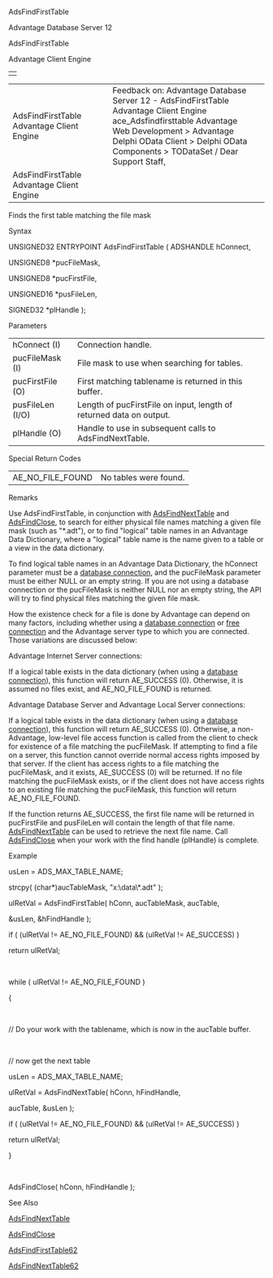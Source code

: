 AdsFindFirstTable




Advantage Database Server 12  

AdsFindFirstTable

Advantage Client Engine

|  |
| --- |
|  |

|  |  |  |  |  |
| --- | --- | --- | --- | --- |
| AdsFindFirstTable  Advantage Client Engine |  |  | Feedback on: Advantage Database Server 12 - AdsFindFirstTable Advantage Client Engine ace\_Adsfindfirsttable Advantage Web Development > Advantage Delphi OData Client > Delphi OData Components > TODataSet / Dear Support Staff, |  |
| AdsFindFirstTable  Advantage Client Engine |  |  |  |  |

Finds the first table matching the file mask

Syntax

UNSIGNED32 ENTRYPOINT AdsFindFirstTable ( ADSHANDLE hConnect,

UNSIGNED8 \*pucFileMask,

UNSIGNED8 \*pucFirstFile,

UNSIGNED16 \*pusFileLen,

SIGNED32 \*plHandle );

Parameters

|  |  |
| --- | --- |
| hConnect (I) | Connection handle. |
| pucFileMask (I) | File mask to use when searching for tables. |
| pucFirstFile (O) | First matching tablename is returned in this buffer. |
| pusFileLen (I/O) | Length of pucFirstFile on input, length of returned data on output. |
| plHandle (O) | Handle to use in subsequent calls to AdsFindNextTable. |

Special Return Codes

|  |  |
| --- | --- |
| AE\_NO\_FILE\_FOUND | No tables were found. |

Remarks

Use AdsFindFirstTable, in conjunction with [AdsFindNextTable](ace_adsfindnexttable.htm) and [AdsFindClose](ace_adsfindclose.htm), to search for either physical file names matching a given file mask (such as "\*.adt"), or to find "logical" table names in an Advantage Data Dictionary, where a "logical" table name is the name given to a table or a view in the data dictionary.

To find logical table names in an Advantage Data Dictionary, the hConnect parameter must be a [database connection](javascript:hhpopuplink.TextPopup(popid_465551922,FontFace,-1,-1,-1,-1)), and the pucFileMask parameter must be either NULL or an empty string. If you are not using a database connection or the pucFileMask is neither NULL nor an empty string, the API will try to find physical files matching the given file mask.

How the existence check for a file is done by Advantage can depend on many factors, including whether using a [database connection](javascript:hhpopuplink.TextPopup(popid_465551922,FontFace,-1,-1,-1,-1)) or [free connection](javascript:hhpopuplink.TextPopup(popid_7577555X,FontFace,-1,-1,-1,-1)) and the Advantage server type to which you are connected. Those variations are discussed below:

Advantage Internet Server connections:

If a logical table exists in the data dictionary (when using a [database connection](javascript:hhpopuplink.TextPopup(popid_465551922,FontFace,-1,-1,-1,-1))), this function will return AE\_SUCCESS (0). Otherwise, it is assumed no files exist, and AE\_NO\_FILE\_FOUND is returned.

Advantage Database Server and Advantage Local Server connections:

If a logical table exists in the data dictionary (when using a [database connection](javascript:hhpopuplink.TextPopup(popid_465551922,FontFace,-1,-1,-1,-1))), this function will return AE\_SUCCESS (0). Otherwise, a non-Advantage, low-level file access function is called from the client to check for existence of a file matching the pucFileMask. If attempting to find a file on a server, this function cannot override normal access rights imposed by that server. If the client has access rights to a file matching the pucFileMask, and it exists, AE\_SUCCESS (0) will be returned. If no file matching the pucFileMask exists, or if the client does not have access rights to an existing file matching the pucFileMask, this function will return AE\_NO\_FILE\_FOUND.

If the function returns AE\_SUCCESS, the first file name will be returned in pucFirstFile and pusFileLen will contain the length of that file name. [AdsFindNextTable](ace_adsfindnexttable.htm) can be used to retrieve the next file name. Call [AdsFindClose](ace_adsfindclose.htm) when your work with the find handle (plHandle) is complete.

Example

usLen = ADS\_MAX\_TABLE\_NAME;

strcpy( (char\*)aucTableMask, "x:\\data\\\*.adt" );

ulRetVal = AdsFindFirstTable( hConn, aucTableMask, aucTable,

&usLen, &hFindHandle );

if ( (ulRetVal != AE\_NO\_FILE\_FOUND) && (ulRetVal != AE\_SUCCESS) )

return ulRetVal;

 

while ( ulRetVal != AE\_NO\_FILE\_FOUND )

{

 

// Do your work with the tablename, which is now in the aucTable buffer.

 

// now get the next table

usLen = ADS\_MAX\_TABLE\_NAME;

ulRetVal = AdsFindNextTable( hConn, hFindHandle,

aucTable, &usLen );

if ( (ulRetVal != AE\_NO\_FILE\_FOUND) && (ulRetVal != AE\_SUCCESS) )

return ulRetVal;

}

 

AdsFindClose( hConn, hFindHandle );

See Also

[AdsFindNextTable](ace_adsfindnexttable.htm)

[AdsFindClose](ace_adsfindclose.htm)

[AdsFindFirstTable62](ace_adsfindfirsttable62.htm)

[AdsFindNextTable62](ace_adsfindnexttable62.htm)